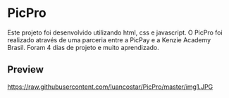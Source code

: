 # PicPro

Este projeto foi desenvolvido utilizando html, css e javascript. 
O PicPro foi realizado através de uma parceria entre a PicPay e a Kenzie Academy Brasil. Foram 4 dias de projeto e muito aprendizado.

## Preview
https://raw.githubusercontent.com/luancostar/PicPro/master/img1.JPG

